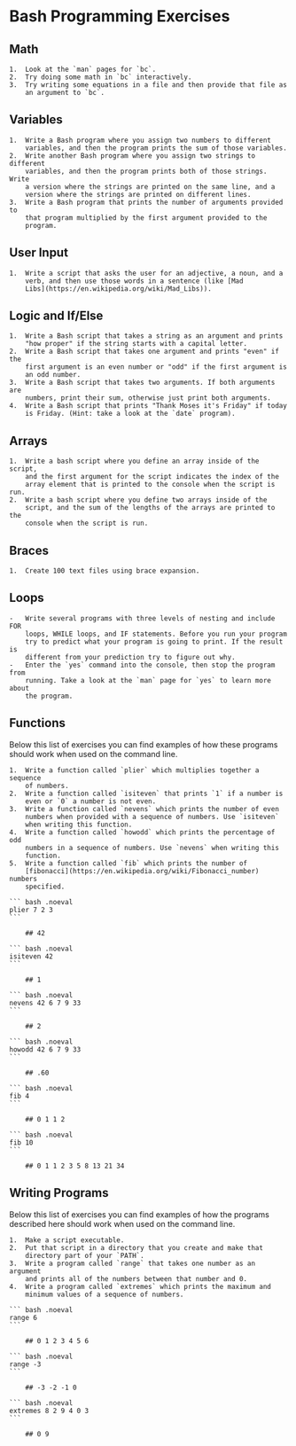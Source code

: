 # Bash Programming Exercises
## Math

```{exercise}
1.  Look at the `man` pages for `bc`.
2.  Try doing some math in `bc` interactively.
3.  Try writing some equations in a file and then provide that file as
    an argument to `bc`.
```


## Variables

```{exercise}
1.  Write a Bash program where you assign two numbers to different
    variables, and then the program prints the sum of those variables.
2.  Write another Bash program where you assign two strings to different
    variables, and then the program prints both of those strings. Write
    a version where the strings are printed on the same line, and a
    version where the strings are printed on different lines.
3.  Write a Bash program that prints the number of arguments provided to
    that program multiplied by the first argument provided to the
    program.
```

## User Input

```{exercise}
1.  Write a script that asks the user for an adjective, a noun, and a
    verb, and then use those words in a sentence (like [Mad
    Libs](https://en.wikipedia.org/wiki/Mad_Libs)).
```


## Logic and If/Else

```{exercise}
1.  Write a Bash script that takes a string as an argument and prints
    "how proper" if the string starts with a capital letter.
2.  Write a Bash script that takes one argument and prints "even" if the
    first argument is an even number or "odd" if the first argument is
    an odd number.
3.  Write a Bash script that takes two arguments. If both arguments are
    numbers, print their sum, otherwise just print both arguments.
4.  Write a Bash script that prints "Thank Moses it's Friday" if today
    is Friday. (Hint: take a look at the `date` program).
```


## Arrays

```{exercise}
1.  Write a bash script where you define an array inside of the script,
    and the first argument for the script indicates the index of the
    array element that is printed to the console when the script is run.
2.  Write a bash script where you define two arrays inside of the
    script, and the sum of the lengths of the arrays are printed to the
    console when the script is run.
```

## Braces

```{exercise}
1.  Create 100 text files using brace expansion.
```

## Loops

```{exercise}
-   Write several programs with three levels of nesting and include FOR
    loops, WHILE loops, and IF statements. Before you run your program
    try to predict what your program is going to print. If the result is
    different from your prediction try to figure out why.
-   Enter the `yes` command into the console, then stop the program from
    running. Take a look at the `man` page for `yes` to learn more about
    the program.
```


## Functions

Below this list of exercises you can find examples of how these programs
should work when used on the command line.

````{exercise}
1.  Write a function called `plier` which multiplies together a sequence
    of numbers.
2.  Write a function called `isiteven` that prints `1` if a number is
    even or `0` a number is not even.
3.  Write a function called `nevens` which prints the number of even
    numbers when provided with a sequence of numbers. Use `isiteven`
    when writing this function.
4.  Write a function called `howodd` which prints the percentage of odd
    numbers in a sequence of numbers. Use `nevens` when writing this
    function.
5.  Write a function called `fib` which prints the number of
    [fibonacci](https://en.wikipedia.org/wiki/Fibonacci_number) numbers
    specified.

``` bash .noeval
plier 7 2 3
```

    ## 42

``` bash .noeval
isiteven 42
```

    ## 1

``` bash .noeval
nevens 42 6 7 9 33
```

    ## 2

``` bash .noeval
howodd 42 6 7 9 33
```

    ## .60

``` bash .noeval
fib 4
```

    ## 0 1 1 2

``` bash .noeval
fib 10
```

    ## 0 1 1 2 3 5 8 13 21 34
````



## Writing Programs

Below this list of exercises you can find examples of how the programs
described here should work when used on the command line.

````{exercise}
1.  Make a script executable.
2.  Put that script in a directory that you create and make that
    directory part of your `PATH`.
3.  Write a program called `range` that takes one number as an argument
    and prints all of the numbers between that number and 0.
4.  Write a program called `extremes` which prints the maximum and
    minimum values of a sequence of numbers.

``` bash .noeval
range 6
```

    ## 0 1 2 3 4 5 6

``` bash .noeval
range -3
```

    ## -3 -2 -1 0

``` bash .noeval
extremes 8 2 9 4 0 3
```

    ## 0 9
````



#
